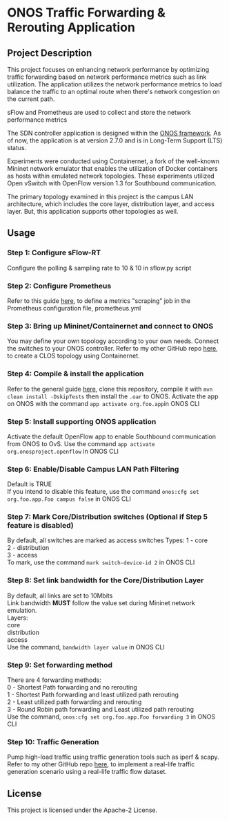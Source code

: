 # ONOS Traffic Forwarding & Rerouting Application

## Project Description
This project focuses on enhancing network performance by optimizing traffic forwarding based on network performance metrics such as link utilization. The application utilizes the network performance metrics to load balance the traffic to an optimal route when there's network congestion on the current path. 

sFlow and Prometheus are used to collect and store the network performance metrics

The SDN controller application is designed within the [ONOS framework](https://wiki.onosproject.org/display/ONOS/ONOS). As of now, the application is at version 2.7.0 and is in Long-Term Support (LTS) status.

Experiments were conducted using Containernet, a fork of the well-known Mininet network emulator that enables the utilization of Docker containers as hosts within emulated network topologies. These experiments utilized Open vSwitch with OpenFlow version 1.3 for Southbound communication.

The primary topology examined in this project is the campus LAN architecture, which includes the core layer, distribution layer, and access layer. But, this application supports other topologies as well.

## Usage
### Step 1: Configure sFlow-RT
Configure the polling & sampling rate to 10 & 10 in sflow.py script

### Step 2: Configure Prometheus
Refer to this guide [here](https://blog.sflow.com/2019/04/prometheus-exporter.html), to define a metrics "scraping" job in the Prometheus configuration file, prometheus.yml

### Step 3: Bring up Mininet/Containernet and connect to ONOS
You may define your own topology according to your own needs. Connect the switches to your ONOS controller.
Refer to my other GitHub repo [here](https://github.com/vikki8/SDN_clos_topology_generator), to create a CLOS topology using Containernet.

### Step 4: Compile & install the application
Refer to the general guide [here](https://wiki.onosproject.org/display/ONOS/Template+Application+Tutorial), clone this repository, compile it with `mvn clean install -DskipTests` then install the `.oar` to ONOS. Activate the app on ONOS with the command `app activate org.foo.app`in ONOS CLI

### Step 5: Install supporting ONOS application
Activate the default OpenFlow app to enable Southbound communication from ONOS to OvS. Use the command `app activate org.onosproject.openflow` in ONOS CLI

### Step 6: Enable/Disable Campus LAN Path Filtering
Default is TRUE <br>
If you intend to disable this feature, use the command `onos:cfg set org.foo.app.Foo campus false` in ONOS CLI

### Step 7: Mark Core/Distribution switches (Optional if Step 5 feature is disabled)
By default, all switches are marked as access switches <be>
Types:
1 - core <br> 
2 - distribution <br>
3 - access <br>
To mark, use the command `mark switch-device-id 2` in ONOS CLI

### Step 8: Set link bandwidth for the Core/Distribution Layer
By default, all links are set to 10Mbits <br>
Link bandwidth **MUST** follow the value set during Mininet network emulation. <br>
Layers: <br>
core <br>
distribution <br>
access <br>
Use the command, `bandwidth layer value` in ONOS CLI

### Step 9: Set forwarding method
There are 4 forwarding methods: <br>
0 - Shortest Path forwarding and no rerouting <br>
1 - Shortest Path forwarding and least utilized path rerouting <br>
2 - Least utilized path forwarding and rerouting <br>
3 - Round Robin path forwarding and Least utilized path rerouting <br>
Use the command, `onos:cfg set org.foo.app.Foo forwarding 3` in ONOS CLI

### Step 10: Traffic Generation
Pump high-load traffic using traffic generation tools such as iperf & scapy. <br>
Refer to my other GitHub repo [here](https://github.com/vikki8/real_life_traffic_generator), to implement a real-life traffic generation scenario using a real-life traffic flow dataset.

## License
This project is licensed under the Apache-2 License.
